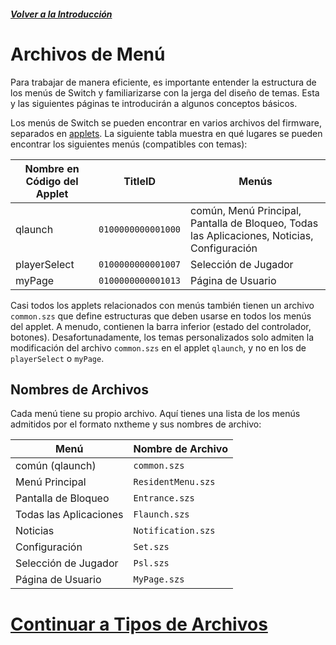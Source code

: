 ##### [Volver a la Introducción](index.md)

# Archivos de Menú

Para trabajar de manera eficiente, es importante entender la estructura de los menús de Switch y familiarizarse con la jerga del diseño de temas. Esta y las siguientes páginas te introducirán a algunos conceptos básicos.

Los menús de Switch se pueden encontrar en varios archivos del firmware, separados en [applets](../definitions.md#applet). La siguiente tabla muestra en qué lugares se pueden encontrar los siguientes menús (compatibles con temas):

| Nombre en Código del Applet | TitleID            | Menús                                                   |
| --------------- | ------------------ | ------------------------------------------------------- |
| qlaunch         | `0100000000001000` | común, Menú Principal, Pantalla de Bloqueo, Todas las Aplicaciones, Noticias, Configuración |
| playerSelect    | `0100000000001007` | Selección de Jugador                                    |
| myPage          | `0100000000001013` | Página de Usuario                                       |

Casi todos los applets relacionados con menús también tienen un archivo `common.szs` que define estructuras que deben usarse en todos los menús del applet. A menudo, contienen la barra inferior (estado del controlador, botones). Desafortunadamente, los temas personalizados solo admiten la modificación del archivo `common.szs` en el applet `qlaunch`, y no en los de `playerSelect` o `myPage`.

## Nombres de Archivos

Cada menú tiene su propio archivo. Aquí tienes una lista de los menús admitidos por el formato nxtheme y sus nombres de archivo:

| Menú             | Nombre de Archivo   |
| ---------------- | ------------------ |
| común (qlaunch) | `common.szs`       |
| Menú Principal        | `ResidentMenu.szs` |
| Pantalla de Bloqueo       | `Entrance.szs`     |
| Todas las Aplicaciones         | `Flaunch.szs`      |
| Noticias             | `Notification.szs` |
| Configuración         | `Set.szs`          |
| Selección de Jugador    | `Psl.szs`          |
| Página de Usuario        | `MyPage.szs`       |

# [Continuar a Tipos de Archivos](filetypes.md) 
